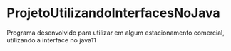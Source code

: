 # ProjetoUtilizandoInterfacesNoJava
 Programa desenvolvido para utilizar em algum estacionamento comercial, utilizando a interface no java11
